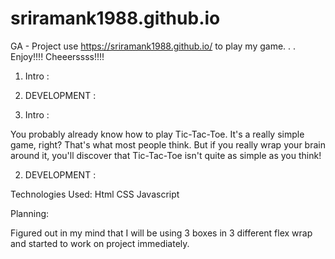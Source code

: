 # sriramank1988.github.io
GA - Project
use https://sriramank1988.github.io/ to play my game. . . Enjoy!!!! Cheeerssss!!!!

1. Intro :

2. DEVELOPMENT :


1. Intro :

You probably already know how to play Tic-Tac-Toe. It's a really simple game, right? That's what most people think. But if you really wrap your brain around it, you'll discover that Tic-Tac-Toe isn't quite as simple as you think!

2. DEVELOPMENT :

Technologies Used:
Html
CSS
Javascript

Planning:

Figured out in my mind that I will be using 3 boxes in 3 different flex wrap and started to work on project immediately.